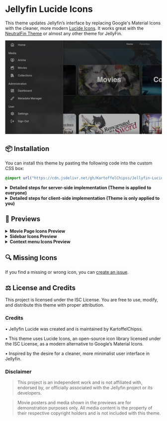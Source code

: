 # Jellyfin Lucide Icons

This theme updates Jellyfin’s interface by replacing Google's Material Icons with the cleaner, more modern [Lucide Icons](https://lucide.dev). It works great with the [NeutralFin Theme](https://github.com/KartoffelChipss/NeutralFin/) or almost any other theme for JellyFin.

![Sidebar Preview](./assets/sidebar.webp)

## 📦 Installation

You can install this theme by pasting the following code into the custom CSS box:

```css
@import url("https://cdn.jsdelivr.net/gh/KartoffelChipss/Jellyfin-Lucide@latest/theme/jellyfin-lucide.css");
```

<details>
  <summary><strong>Detailed steps for server-side implementation (Theme is applied to everyone)</strong></summary>

1. Go to **Settings** → **Administration** tab.
2. Select the **General** tab from the sidebar.
3. Scroll to the **Branding** section.
4. Locate the **Custom CSS** field.
5. Paste your custom CSS into the box.
6. Click **Save** to apply the changes.

</details>

<details>
  <summary><strong>Detailed steps for client-side implementation (Theme is only applied to you)</strong></summary>

1. Go to **Settings** → **Display** tab.
2. Scroll down to find the **Custom CSS** field.
3. Paste your custom CSS into the box.
4. Click **Save** to apply the changes.

</details>

## 👀 Previews

<details>
    <summary><strong>Movie Page Icons Preview</strong></summary>

![Movie Page Preview](./assets/moviepage.webp)

</details>

<details>
    <summary><strong>Sidebar Icons Preview</strong></summary>

![Sidebar Preview](./assets/sidebar.webp)

</details>

<details>
    <summary><strong>Context menu Icons Preview</strong></summary>

![Context menu Preview](./assets/contextmenu.webp)

</details>

## 🔍 Missing Icons

If you find a missing or wrong icon, you can [create an issue](https://github.com/KartoffelChipss/Jellyfin-Lucide/issues/new).

## ⚖️ License and Credits

This project is licensed under the ISC License. You are free to use, modify, and distribute this theme with proper attribution.

### Credits

• Jellyfin Lucide was created and is maintained by KartoffelChipss.

• This theme uses Lucide Icons, an open-source icon library licensed under the ISC License, as a modern alternative to Google’s Material Icons.

• Inspired by the desire for a cleaner, more minimalist user interface in Jellyfin.

### Disclaimer

> This project is an independent work and is not affiliated with, endorsed by, or officially associated with the Jellyfin project or its developers.

> Movie posters and media shown in the previews are for demonstration purposes only. All media content is the property of their respective copyright holders and is not included with this theme.
